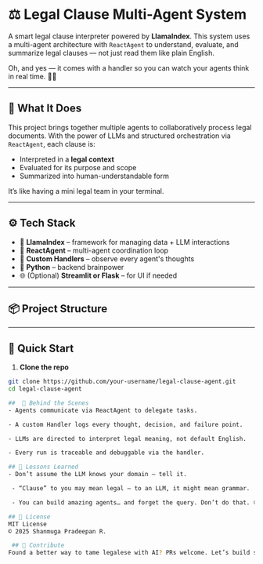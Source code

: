 # ⚖️ Legal Clause Multi-Agent System

A smart legal clause interpreter powered by **LlamaIndex**. This system uses a multi-agent architecture with `ReactAgent` to understand, evaluate, and summarize legal clauses — not just read them like plain English.

Oh, and yes — it comes with a handler so you can watch your agents think in real time. 🕵️‍♂️

---

## 🧠 What It Does

This project brings together multiple agents to collaboratively process legal documents. With the power of LLMs and structured orchestration via `ReactAgent`, each clause is:

- Interpreted in a **legal context**
- Evaluated for its purpose and scope
- Summarized into human-understandable form

It’s like having a mini legal team in your terminal.

---

## ⚙️ Tech Stack

- 🧩 **LlamaIndex** – framework for managing data + LLM interactions  
- 🔁 **ReactAgent** – multi-agent coordination loop  
- 🧪 **Custom Handlers** – observe every agent's thoughts  
- 🐍 **Python** – backend brainpower  
- 🌐 (Optional) **Streamlit or Flask** – for UI if needed

---

## 📦 Project Structure



---

## 🚀 Quick Start

1. **Clone the repo**

```bash
git clone https://github.com/your-username/legal-clause-agent.git
cd legal-clause-agent

##  🧪 Behind the Scenes
- Agents communicate via ReactAgent to delegate tasks.

- A custom Handler logs every thought, decision, and failure point.

- LLMs are directed to interpret legal meaning, not default English.

- Every run is traceable and debuggable via the handler.

## 🧠 Lessons Learned
- Don’t assume the LLM knows your domain — tell it.

 - “Clause” to you may mean legal — to an LLM, it might mean grammar.

 - You can build amazing agents… and forget the query. Don’t do that. 😉

## 📃 License
MIT License
© 2025 Shanmuga Pradeepan R.

 ## 🙌 Contribute
Found a better way to tame legalese with AI? PRs welcome. Let’s build smarter agents together.
